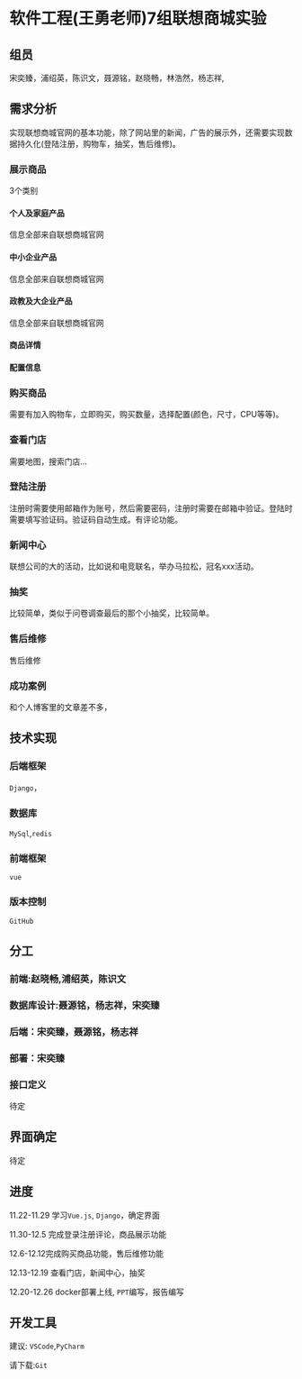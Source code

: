 # 软件工程(王勇老师)7组联想商城实验

## 组员

宋奕臻，浦绍英，陈识文，聂源铭，赵晓畅，林浩然，杨志祥,

## 需求分析

实现联想商城官网的基本功能，除了网站里的新闻，广告的展示外，还需要实现数据持久化(登陆注册，购物车，抽奖，售后维修)。

### 展示商品

3个类别

#### 个人及家庭产品

信息全部来自联想商城官网

#### 中小企业产品

信息全部来自联想商城官网

#### 政教及大企业产品

信息全部来自联想商城官网

#### 商品详情

#### 配置信息

### 购买商品

需要有加入购物车，立即购买，购买数量，选择配置(颜色，尺寸，CPU等等)。

### 查看门店

需要地图，搜索门店...

### 登陆注册

注册时需要使用邮箱作为账号，然后需要密码，注册时需要在邮箱中验证。登陆时需要填写验证码。验证码自动生成。有评论功能。

### 新闻中心

联想公司的大的活动，比如说和电竞联名，举办马拉松，冠名xxx活动。

### 抽奖

比较简单，类似于问卷调查最后的那个小抽奖，比较简单。

### 售后维修

售后维修

### 成功案例

和个人博客里的文章差不多，

## 技术实现

### 后端框架

`Django`，

### 数据库

`MySql`,`redis`

### 前端框架

`vue`

### 版本控制

`GitHub`

## 分工

### 前端:赵晓畅,浦绍英，陈识文

### 数据库设计:聂源铭，杨志祥，宋奕臻

### 后端：宋奕臻，聂源铭，杨志祥

### 部署：宋奕臻

### 接口定义

待定

## 界面确定

待定

## 进度

11.22-11.29 学习`Vue.js`, `Django`，确定界面

11.30-12.5 完成登录注册评论，商品展示功能

12.6-12.12完成购买商品功能，售后维修功能

12.13-12.19 查看门店，新闻中心，抽奖

12.20-12.26 docker部署上线, `PPT`编写，报告编写

## 开发工具

建议: `VSCode`,`PyCharm` 

请下载:`Git`

